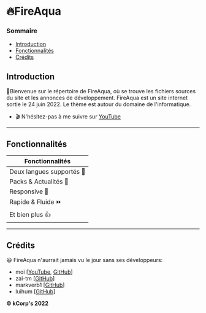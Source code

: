 # :fire:FireAqua 

### Sommaire
* [Introduction](#introduction)
* [Fonctionnalités](#fonctionnalités)
* [Crédits](#crédits)

## Introduction
:wave:Bienvenue sur le répertoire de FireAqua, où se trouve les fichiers sources du site et les annonces de développement. FireAqua est un site internet sortie le 24 juin 2022. Le thème est autour du domaine de l'informatique.
* :clapper: N'hésitez-pas à me suivre sur [YouTube](https://www.youtube.com/channel/UCCPSET9zTIvoaK-WwoAe-Gw)
<hr>

## Fonctionnalités

Fonctionnalités |
------------ | 
Deux langues supportés 🚩 | 
Packs & Actualités 📰 |
Responsive :iphone: | 
Rapide & Fluide :fast_forward:| 
Et bien plus 👍 | 

<hr>

## Crédits
:smiley: FireAqua n'aurrait jamais vu le jour sans ses développeurs:
* moi [[YouTube](https://www.youtube.com/channel/UCCPSET9zTIvoaK-WwoAe-Gw), [GitHub](https://github.com/KevFR8)]
* zai-tm [[GitHub](https://github.com/zai-tm)]
* markverb1 [[GitHub](https://github.com/markverb1)]
* luihum [[GitHub](https://github.com/luihum)]

**© kCorp's 2022**
